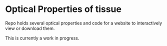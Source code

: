 # Optical Properties of tissue

Repo holds several optical properties and code for a website to interactively view or download them.

This is currently a work in progress.
